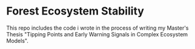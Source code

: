 # Forest Ecosystem Stability
This repo includes the code i wrote in the process of writing my Master's Thesis "Tipping Points and Early Warning Signals in Complex Ecosystem Models". 
